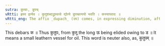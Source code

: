 ```yaml
---
sutra: कुत्वाः, डुपच्
vRtti: हृस्व इत्येव । कुतूशब्दाद्ध्रस्वत्वे द्योत्ये डुपच्प्रत्ययो भवति । कस्यापवादः ॥
vRtti_eng: The affix _dupach_ (उप) comes, in expressing diminution, after the word _kutu_ \"a jar\".
---
```

This debars क ॥ Thus कुतुपः, from कुतू the long ऊ being elided owing to ड ॥ It means a small leathern vessel for oil. This word is neuter also, as, कुतुपम् ॥
